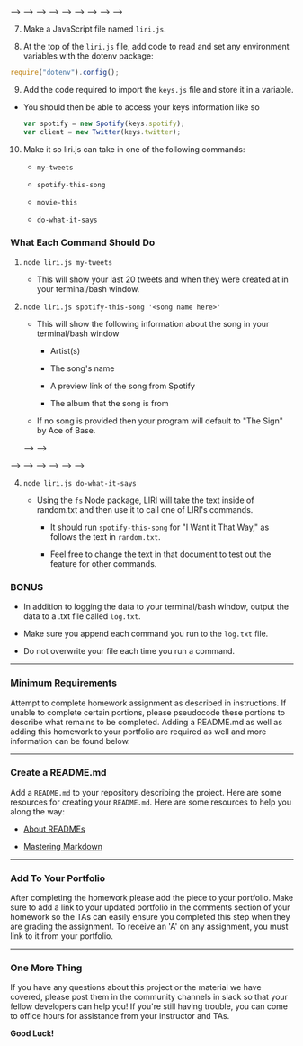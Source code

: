 <!-- # LIRI Bot -->

<!-- ### Overview -->
<!--  -->
<!-- <!-- <!-- In this assignment, you will make LIRI. LIRI is like iPhone's SIRI. However, while SIRI is a Speech Interpretation and Recognition Interface, LIRI is a _Language_ Interpretation and Recognition Interface. LIRI will be a command line node app that takes in parameters and gives you back data. --> --> -->
<!--  -->
<!-- ### Before You Begin -->
<!--  -->
<!-- 1. LIRI will display your latest tweets. As we do not want to display your personal account, or its keys, please make an alias account and add a few tweets to it! -->
<!--  -->
<!-- 2. Make a new GitHub repository called liri-node-app and clone it to your computer. -->

<!-- 3. To retrieve the data that will power this app, you'll need to send requests to the Twitter, Spotify and OMDB APIs. You'll find these Node packages crucial for your assignment. -->

   <!-- * [Twitter](https://www.npmjs.com/package/twitter) -->
   
   <!-- * [Spotify](https://www.npmjs.com/package/node-spotify-api) -->
   <!--  --><!--  -->
   <!-- * [Request](https://www.npmjs.com/package/request) -->
<!-- You'll use Request to grab data from the [OMDB API](http://www.omdbapi.com). -->
   <!-- * [DotEnv](https://www.npmjs.com/package/dotenv) -->
     
<!-- ### Instructions -->
<!--  -->
<!-- <!-- <!-- <!-- 1. Navigate to the root of your project and run `npm init -y` &mdash; this will initialize a `package.json` file for your project. The `package.json` file is required for installing third party npm packages and saving their version numbers. If you fail to initialize a `package.json` file, it will be troublesome, and at times almost impossible for anyone else to run your code after cloning your project. --> 
<!--  -->
<!-- 2. Make a .gitignore file and add the following lines to it. This will tell git not to track these files, and thus they won't be committed to Github. -->
<!--  -->
<!-- ``` -->
<!-- node_modules -->
<!-- .DS_Store -->
<!-- .env -->
<!-- ``` -->
<!--  -->
<!-- 3. Make a JavaScript file named `keys.js`. -->
<!--  -->
<!-- * Inside keys.js your file will look like this: -->
<!--  -->
<!-- // // console.log('this is loaded'); -->
<!--  -->
<!-- // // exports.twitter = { -->
  <!-- // // consumer_key: process.env.TWITTER_CONSUMER_KEY, -->
   <!-- consumer_secret: process.env.TWITTER_CONSUMER_SECRET, -->
   <!-- access_token_key: process.env.TWITTER_ACCESS_TOKEN_KEY, -->
   <!-- access_token_secret: process.env.TWITTER_ACCESS_TOKEN_SECRET -->
<!-- // // }; -->
<!--  -->
<!-- // // exports.spotify = { -->
  <!-- // // id: process.env.SPOTIFY_ID, -->
  <!-- // // secret: process.env.SPOTIFY_SECRET -->
<!-- // // }; -->


<!-- 4. Next, create a file named `.env`, add the following to it, replacing the values with your API keys (no quotes) once you have them: -->
<!--  -->
<!-- # Spotify API keys -->
<!--  -->
<!-- SPOTIFY_ID=your-spotify-id -->
<!-- SPOTIFY_SECRET=your-spotify-secret -->
<!--  -->
<!-- # Twitter API keys -->
<!--  -->
<!-- TWITTER_CONSUMER_KEY=your-twitter-consumer-key -->
<!-- TWITTER_CONSUMER_SECRET=your-twitter-consumer-secret -->
<!-- TWITTER_ACCESS_TOKEN_KEY=your-access-token-key -->
<!-- TWITTER_ACCESS_TOKEN_SECRET=your-twitter-access-token-secret -->


<!-- <!-- <!-- <!-- * This file will be used by the `dotenv` package to set what are known as environment variables to the global `process.env` object in node. These are values that are meant to be specific to the computer that node is running on, and since we are gitignoring this file, they won't be pushed to github &mdash; keeping our API key information private. --> --> --> -->
<!--  -->
<!-- <!-- * If someone wanted to clone your app from github and run it themselves, they would need to supply their own `.env` file for it to work. --> -->
<!--  -->
<!-- 5. Get your Twitter API keys by following these steps: -->
<!--  -->
   <!-- * Step One: Visit <https://apps.twitter.com/app/new> -->
   <!--  -->
   <!-- <!-- * Step Two: Fill out the form with dummy data. Type `http://google.com` in the Website input. Don't fill out the Callback URL input. Then submit the form. --> -->
   <!--  -->
   <!-- * Step Three: On the next screen, click the Keys and Access Tokens tab to get your consume key and secret.  -->
     
  <!-- * Copy and paste them into your .env file, replacing the `your-twitter-consumer-key` and `your-twitter-consumer-secret` placeholders. -->
   <!--  -->
   <!-- <!-- * Step Four: At the bottom of the page, click the `Create my access token` button to get your access token key and secret.  -->    
   
  <!-- * Copy the access token key and secret displayed at the bottom of the next screen. Paste them into your .env file, replacing the placeholders for `your-twitter-access-token-key` and `your-twitter-access-token-secret`. --> --> -->

<!-- 6. Make a file called `random.txt`. -->
<!--  -->
   <!-- * Inside of `random.txt` put the following in with no extra characters or white space: -->
  <!-- * spotify-this-song,"I Want it That Way" -->

7. Make a JavaScript file named `liri.js`.

8. At the top of the `liri.js` file, add code to read and set any environment variables with the dotenv package:

```js
require("dotenv").config();
```

9. Add the code required to import the `keys.js` file and store it in a variable.
  
* You should then be able to access your keys information like so

  ```js
  var spotify = new Spotify(keys.spotify);
  var client = new Twitter(keys.twitter);
  ```

10. Make it so liri.js can take in one of the following commands:

    * `my-tweets`

    * `spotify-this-song`

    * `movie-this`

    * `do-what-it-says`

### What Each Command Should Do

1. `node liri.js my-tweets`

   * This will show your last 20 tweets and when they were created at in your terminal/bash window.

2. `node liri.js spotify-this-song '<song name here>'`

   * This will show the following information about the song in your terminal/bash window
     
     * Artist(s)
     
     * The song's name
     
     * A preview link of the song from Spotify
     
     * The album that the song is from

   * If no song is provided then your program will default to "The Sign" by Ace of Base.
   
   <!-- <!-- * You will utilize the [node-spotify-api](https://www.npmjs.com/package/node-spotify-api) package in order to retrieve song information from the Spotify API. --> -->
   <!--  -->
   <!-- <!-- * Like the Twitter API, the Spotify API requires you sign up as a developer to generate the necessary credentials. You can follow these steps in order to generate a **client id** and **client secret**: --> -->
<!--  -->
   <!-- * Step One: Visit <https://developer.spotify.com/my-applications/#!/> -->
   <!--  -->
   <!-- <!-- * Step Two: Either login to your existing Spotify account or create a new one (a free account is fine) and log in. --> -->
<!--  -->
   <!-- <!-- <!-- <!-- * Step Three: Once logged in, navigate to <https://developer.spotify.com/my-applications/#!/applications/create> to register a new application to be used with the Spotify API. You can fill in whatever you'd like for these fields. When finished, click the "complete" button. --> --> --> -->
<!--  -->
   <!-- <!-- <!-- * Step Four: On the next screen, scroll down to where you see your client id and client secret. Copy these values down somewhere, you'll need them to use the Spotify API and the [node-spotify-api package](https://www.npmjs.com/package/node-spotify-api). --> --> -->

<!-- 3. `node liri.js movie-this '<movie name here>'`

   * This will output the following information to your terminal/bash window:

     ```
       * Title of the movie.
       * Year the movie came out.
       * IMDB Rating of the movie.
       * Rotten Tomatoes Rating of the movie.
       * Country where the movie was produced.
       * Language of the movie.
       * Plot of the movie.
       * Actors in the movie.
     ```

   * If the user doesn't type a movie in, the program will output data for the movie 'Mr. Nobody.'
     
     * If you haven't watched "Mr. Nobody," then you should: <http://www.imdb.com/title/tt0485947/>
     
     * It's on Netflix!
   
   * You'll use the request package to retrieve data from the OMDB API. Like all of the in-class activities, the OMDB API requires an API key. You may use `trilogy`. -->

4. `node liri.js do-what-it-says`
   
   * Using the `fs` Node package, LIRI will take the text inside of random.txt and then use it to call one of LIRI's commands.
     
     * It should run `spotify-this-song` for "I Want it That Way," as follows the text in `random.txt`.
     
     * Feel free to change the text in that document to test out the feature for other commands.

### BONUS

* In addition to logging the data to your terminal/bash window, output the data to a .txt file called `log.txt`.

* Make sure you append each command you run to the `log.txt` file. 

* Do not overwrite your file each time you run a command.

- - -

### Minimum Requirements

Attempt to complete homework assignment as described in instructions. If unable to complete certain portions, please pseudocode these portions to describe what remains to be completed. Adding a README.md as well as adding this homework to your portfolio are required as well and more information can be found below.

- - -

### Create a README.md

Add a `README.md` to your repository describing the project. Here are some resources for creating your `README.md`. Here are some resources to help you along the way:

* [About READMEs](https://help.github.com/articles/about-readmes/)

* [Mastering Markdown](https://guides.github.com/features/mastering-markdown/)

- - -

### Add To Your Portfolio

After completing the homework please add the piece to your portfolio. Make sure to add a link to your updated portfolio in the comments section of your homework so the TAs can easily ensure you completed this step when they are grading the assignment. To receive an 'A' on any assignment, you must link to it from your portfolio.

- - -

### One More Thing

If you have any questions about this project or the material we have covered, please post them in the community channels in slack so that your fellow developers can help you! If you're still having trouble, you can come to office hours for assistance from your instructor and TAs.

**Good Luck!**
